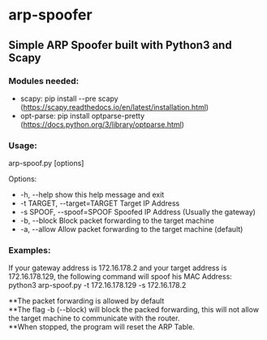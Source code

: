 # arp-spoofer
## Simple ARP Spoofer built with Python3 and Scapy

### Modules needed:  
- scapy: pip install --pre scapy (https://scapy.readthedocs.io/en/latest/installation.html)  
- opt-parse: pip install optparse-pretty (https://docs.python.org/3/library/optparse.html)

### Usage:  
arp-spoof.py [options]

Options:  
-  -h, --help            show this help message and exit  
-  -t TARGET, --target=TARGET Target IP Address  
-  -s SPOOF, --spoof=SPOOF    Spoofed IP Address (Usually the gateway)  
-  -b, --block                 Block packet forwarding to the target machine  
-  -a, --allow                 Allow packet forwarding to the target machine (default)

### Examples:  

If your gateway address is 172.16.178.2 and your target address is 172.16.178.129, the following command will spoof his MAC Address:  
python3 arp-spoof.py -t 172.16.178.129 -s 172.16.178.2

**The packet forwarding is allowed by default  
**The flag -b (--block) will block the packed forwarding, this will not allow the target machine to communicate with the router.  
**When stopped, the program will reset the ARP Table.
